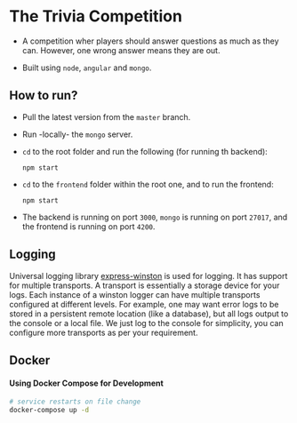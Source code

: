# The Trivia Competition

- A competition wher players should answer questions as much as they can. However, one wrong answer means they are out.

- Built using `node`, `angular` and `mongo`.



## How to run?

- Pull the latest version from the `master` branch.
- Run -locally- the `mongo` server.
- `cd` to the root folder and run the following (for running th backend):

    ```
    npm start
    ```

- `cd` to the `frontend` folder within the root one, and to run the frontend:

    ```
    npm start
    ```

- The backend is running on port `3000`, `mongo` is running on port `27017`, and the frontend is running on port `4200`.

## Logging

Universal logging library [express-winston](https://www.npmjs.com/package/express-winston) is used for logging. It has support for multiple transports.  A transport is essentially a storage device for your logs. Each instance of a winston logger can have multiple transports configured at different levels. For example, one may want error logs to be stored in a persistent remote location (like a database), but all logs output to the console or a local file. We just log to the console for simplicity, you can configure more transports as per your requirement.

## Docker

#### Using Docker Compose for Development
```sh
# service restarts on file change
docker-compose up -d
```
